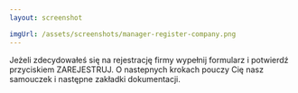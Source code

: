 ```yaml
---
layout: screenshot

imgUrl: /assets/screenshots/manager-register-company.png
---
```

Jeżeli zdecydowałeś się na rejestrację firmy wypełnij formularz i potwierdź przyciskiem ZAREJESTRUJ. O nastepnych krokach pouczy Cię nasz samouczek i następne zakładki dokumentacji.